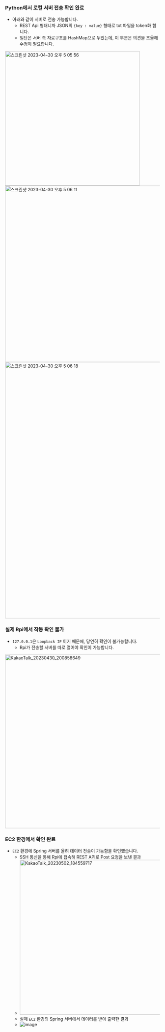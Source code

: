 ### Python에서 로컬 서버 전송 확인 완료
- 아래와 같이 서버로 전송 가능합니다.
  - REST Api 형태니까 JSON의 ```{key : value}``` 형태로 txt 파일을 token화 합니다.
  - 일단은 서버 측 자료구조를 HashMap으로 두었는데, 이 부분은 의견을 조율해 수정이 필요합니다.
<img width="438" alt="스크린샷 2023-04-30 오후 5 05 56" src="https://user-images.githubusercontent.com/71700079/235342649-1baa338c-27f2-42a9-89cd-eb7185a62e12.png">
<img width="574" alt="스크린샷 2023-04-30 오후 5 06 11" src="https://user-images.githubusercontent.com/71700079/235342662-33018333-105f-4bda-8641-f7b844371d50.png">
<img width="834" alt="스크린샷 2023-04-30 오후 5 06 18" src="https://user-images.githubusercontent.com/71700079/235342665-6a6fc342-15e6-49ae-9270-4ff98a8c0329.png">

### 실제 Rpi에서 작동 확인 불가
- ```127.0.0.1```은 ```Loopback IP``` 이기 때문에, 당연히 확인이 불가능합니다.
  - Rpi가 전송할 서버를 따로 열어야 확인이 가능합니다.
<img width="565" alt="KakaoTalk_20230430_200858649" src="https://user-images.githubusercontent.com/71700079/235363447-8e182e41-d8c7-44e3-ae20-45693ef85f58.png">  

### EC2 환경에서 확인 완료
- ```EC2``` 환경에 Spring 서버를 올려 데이터 전송이 가능함을 확인했습니다.
  - SSH 통신을 통해 Rpi에 접속해 REST API로 Post 요청을 보낸 결과  
  - <img width="504" alt="KakaoTalk_20230502_184559717" src="https://user-images.githubusercontent.com/71700079/236131413-f6445a49-daf6-4b76-983d-2cb6d3625a57.png">  
  - 실제 ```EC2``` 환경의 Spring 서버에서 데이터를 받아 출력한 결과
  - ![image](https://user-images.githubusercontent.com/71700079/236131769-e462fc4a-0545-4268-935f-e4fa9e869d99.png)
